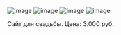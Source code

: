 ![image](https://github.com/user-attachments/assets/7447cfa4-692e-422f-b50b-940cca557a5d)
![image](https://github.com/user-attachments/assets/4341ed3b-67c8-4067-b4a4-8bed5220796a)
![image](https://github.com/user-attachments/assets/d6f604a6-d0e3-46f7-babd-3f85023ab92c)
![image](https://github.com/user-attachments/assets/0b750396-0340-455f-88df-5fdf06cd7f74)

Сайт для свадьбы. Цена: 3.000 руб.
